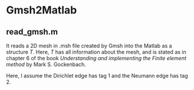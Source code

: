 # Gmsh2Matlab

## read_gmsh.m

It reads a 2D mesh in .msh file created by Gmsh into the Matlab as a structure *T*. 
Here, *T* has all information about the mesh, and is stated as in chapter 6 
of the book *Understanding and implementing the Finite element method* by 
Mark S. Gockenbach.

Here, I assume the Dirichlet edge has tag 1 and the Neumann edge has tag 2.
